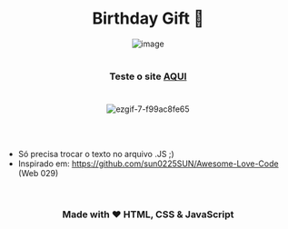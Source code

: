 
<div align="center">

# Birthday Gift 🎁
  
![image](https://github.com/user-attachments/assets/5483cfa4-a5a0-45ca-8803-8ac41e19fcd1)

#

### **Teste o site [AQUI](https://luat0p.github.io/birthday-gift/)**

#

![ezgif-7-f99ac8fe65](https://github.com/user-attachments/assets/8914ae7e-b4f4-40e0-a6b9-f4f883e9bb18)

</div>

<br>
<br>

- Só precisa trocar o texto no arquivo .JS ;)
- Inspirado em: https://github.com/sun0225SUN/Awesome-Love-Code (Web 029)

<br>

<div align="center">
  
### Made with ❤️ HTML, CSS & JavaScript

</div>
